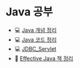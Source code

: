 # Java 공부

* :computer: [Java 개념 정리](https://github.com/thdqudgns/TIL-Today-I-Learned/tree/main/Java/Java%EA%B0%9C%EB%85%90)
* :computer: [Java 코드 정리](https://github.com/thdqudgns/standard)
* :computer: [JDBC_Servlet](https://github.com/thdqudgns/TIL-Today-I-Learned/tree/main/Java/JDBC_Servlet)
* :book: [Effective Java 책 정리](https://github.com/thdqudgns/TIL-Today-I-Learned/tree/main/Java/Effective%20Java)

